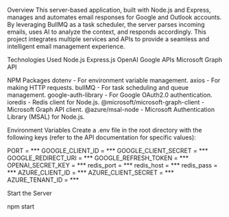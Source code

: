 Overview
This server-based application, built with Node.js and Express, manages and automates email responses for Google and Outlook accounts. By leveraging BullMQ as a task scheduler, the server parses incoming emails, uses AI to analyze the context, and responds accordingly. This project integrates multiple services and APIs to provide a seamless and intelligent email management experience.

Technologies Used
Node.js
Express.js
OpenAI
Google APIs
Microsoft Graph API

NPM Packages
dotenv - For environment variable management.
axios - For making HTTP requests.
bullMQ - For task scheduling and queue management.
google-auth-library - For Google OAuth2.0 authentication.
ioredis - Redis client for Node.js.
@microsoft/microsoft-graph-client - Microsoft Graph API client.
@azure/msal-node - Microsoft Authentication Library (MSAL) for Node.js.

Environment Variables
Create a .env file in the root directory with the following keys (refer to the API documentation for specific values):

PORT = ***
GOOGLE_CLIENT_ID = ***
GOOGLE_CLIENT_SECRET = ***
GOOGLE_REDIRECT_URI = ***
GOOGLE_REFRESH_TOKEN = ***
OPENAI_SECRET_KEY = ***
redis_port = ***
redis_host = ***
redis_pass = ***
AZURE_CLIENT_ID = ***
AZURE_CLIENT_SECRET = *** 
AZURE_TENANT_ID = ***

Start the Server 

npm start


